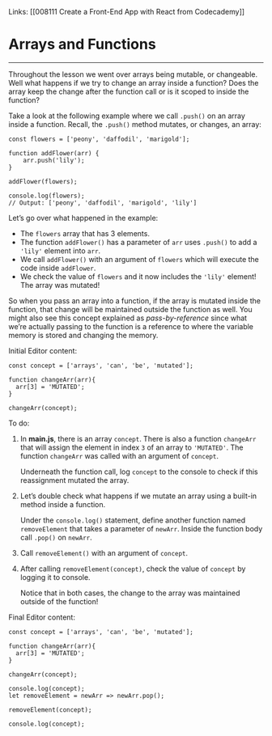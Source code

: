 Links:  [[008111 Create a Front-End App with React from Codecademy]]
# Arrays and Functions

---
Throughout the lesson we went over arrays being mutable, or changeable. Well what happens if we try to change an array inside a function? Does the array keep the change after the function call or is it scoped to inside the function?

Take a look at the following example where we call `.push()` on an array inside a function. Recall, the `.push()` method mutates, or changes, an array:

```
const flowers = ['peony', 'daffodil', 'marigold'];

function addFlower(arr) {  
	arr.push('lily');
} 

addFlower(flowers); 

console.log(flowers); 
// Output: ['peony', 'daffodil', 'marigold', 'lily']
```

Let’s go over what happened in the example:

-   The `flowers` array that has 3 elements.
-   The function `addFlower()` has a parameter of `arr` uses `.push()` to add a `'lily'` element into `arr`.
-   We call `addFlower()` with an argument of `flowers` which will execute the code inside `addFlower`.
-   We check the value of `flowers` and it now includes the `'lily'` element! The array was mutated!

So when you pass an array into a function, if the array is mutated inside the function, that change will be maintained outside the function as well. You might also see this concept explained as _pass-by-reference_ since what we’re actually passing to the function is a reference to where the variable memory is stored and changing the memory.

Initial Editor content:

	const concept = ['arrays', 'can', 'be', 'mutated'];

	function changeArr(arr){
	  arr[3] = 'MUTATED';
	}

	changeArr(concept);

To do:
1. In **main.js**, there is an array `concept`. There is also a function `changeArr` that will assign the element in index `3` of an array to `'MUTATED'`. The function `changeArr` was called with an argument of `concept`.
	
	Underneath the function call, log `concept` to the console to check if this reassignment mutated the array.

2. Let’s double check what happens if we mutate an array using a built-in method inside a function.
	
	Under the `console.log()` statement, define another function named `removeElement` that takes a parameter of `newArr`. Inside the function body call `.pop()` on `newArr`.

3. Call `removeElement()` with an argument of `concept`.
4. After calling `removeElement(concept)`, check the value of `concept` by logging it to console.
	
	Notice that in both cases, the change to the array was maintained outside of the function!

Final Editor content:

	const concept = ['arrays', 'can', 'be', 'mutated'];

	function changeArr(arr){
	  arr[3] = 'MUTATED';
	}

	changeArr(concept);

	console.log(concept);
	let removeElement = newArr => newArr.pop();

	removeElement(concept);

	console.log(concept);